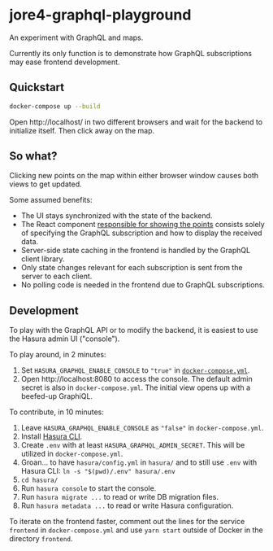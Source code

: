# jore4-graphql-playground

An experiment with GraphQL and maps.

Currently its only function is to demonstrate how GraphQL subscriptions may ease frontend development.

## Quickstart

```sh
docker-compose up --build
```

Open http://localhost/ in two different browsers and wait for the backend to initialize itself.
Then click away on the map.

## So what?

Clicking new points on the map within either browser window causes both views to get updated.

Some assumed benefits:
- The UI stays synchronized with the state of the backend.
- The React component [responsible for showing the points](frontend/src/components/CircleLayer.tsx) consists solely of specifying the GraphQL subscription and how to display the received data.
- Server-side state caching in the frontend is handled by the GraphQL client library.
- Only state changes relevant for each subscription is sent from the server to each client.
- No polling code is needed in the frontend due to GraphQL subscriptions.

## Development

To play with the GraphQL API or to modify the backend, it is easiest to use the Hasura admin UI ("console").

To play around, in 2 minutes:
1. Set `HASURA_GRAPHQL_ENABLE_CONSOLE` to `"true"` in [`docker-compose.yml`](docker-compose.yml).
1. Open http://localhost:8080 to access the console.
  The default admin secret is also in `docker-compose.yml`.
  The initial view opens up with a beefed-up GraphiQL.

To contribute, in 10 minutes:
1. Leave `HASURA_GRAPHQL_ENABLE_CONSOLE` as `"false"` in `docker-compose.yml`.
1. Install [Hasura CLI](https://hasura.io/docs/1.0/graphql/core/hasura-cli/install-hasura-cli.html).
1. Create `.env` with at least `HASURA_GRAPHQL_ADMIN_SECRET`.
  This will be utilized in `docker-compose.yml`.
1. Groan... to have `hasura/config.yml` in `hasura/` and to still use `.env` with Hasura CLI: `ln -s "$(pwd)/.env" hasura/.env`
1. `cd hasura/`
1. Run `hasura console` to start the console.
1. Run `hasura migrate ...` to read or write DB migration files.
1. Run `hasura metadata ...` to read or write Hasura configuration.

To iterate on the frontend faster, comment out the lines for the service `frontend` in `docker-compose.yml` and use `yarn start` outside of Docker in the directory `frontend`.
